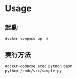 # Usage

## 起動
```Bash
docker-compose up -d
```

## 実行方法
```Bash
docker-compose exec python bash
python /code/src/sample.py
```